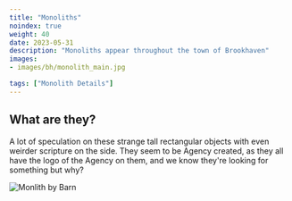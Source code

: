```yaml
---
title: "Monoliths"
noindex: true
weight: 40
date: 2023-05-31
description: "Monoliths appear throughout the town of Brookhaven"
images: 
- images/bh/monolith_main.jpg

tags: ["Monolith Details"]
---
```



## What are they?

A lot of speculation on these strange tall rectangular objects with even weirder scripture on the side. They seem to be Agency created, as they all have the logo of the Agency on them, and we know they're looking for something but why?

![Monlith by Barn](/images/bh/monolith_main.jpg)
